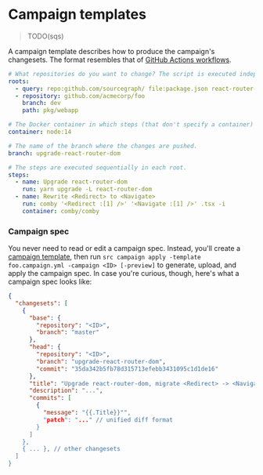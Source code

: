 # Campaign templates

> TODO(sqs)

A campaign template describes how to produce the campaign's changesets. The format resembles that of [GitHub Actions workflows](https://help.github.com/en/actions/reference/workflow-syntax-for-github-actions).

``` yaml
# What repositories do you want to change? The script is executed independently in each root specified here. A root is usually a repository on a particular branch, but it can also be a subdirectory of a repository (e.g., for monorepos).
roots:
  - query: repo:github.com/sourcegraph/ file:package.json react-router-dom
  - repository: github.com/acmecorp/foo
    branch: dev
    path: pkg/webapp

# The Docker container in which steps (that don't specify a container) will be executed.
container: node:14

# The name of the branch where the changes are pushed.
branch: upgrade-react-router-dom

# The steps are executed sequentially in each root.
steps:
  - name: Upgrade react-router-dom
    run: yarn upgrade -L react-router-dom
  - name: Rewrite <Redirect> to <Navigate>
    run: comby '<Redirect :[1] />' '<Navigate :[1] />' .tsx -i
    container: comby/comby
```



### Campaign spec

You never need to read or edit a campaign spec. Instead, you'll create a [campaign template](#campaign-templates), then run `src campaign apply -template foo.campaign.yml -campaign <ID> [-preview]` to generate, upload, and apply the campaign spec. In case you're curious, though, here's what a campaign spec looks like:

```json
{
  "changesets": [
    {
      "base": {
        "repository": "<ID>",
        "branch": "master"
      },
      "head": {
        "repository": "<ID>",
        "branch": "upgrade-react-router-dom",
        "commit": "35da342b5fb78d315713efebb3431095c1d1de16"
      },
      "title": "Upgrade react-router-dom, migrate <Redirect> -> <Navigate>",
      "description": "...",
      "commits": [
        {
          "message": "{{.Title}}"",
          "patch": "..." // unified diff format
        }
      ]
    },
    { ... }, // other changesets
  ]
}
```
